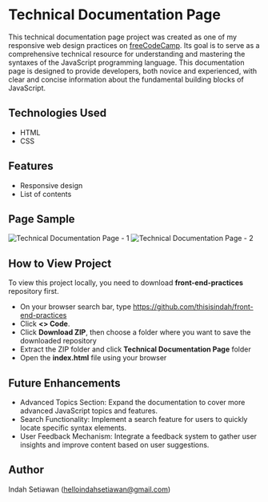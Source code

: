 # Technical Documentation Page

This technical documentation page project was created as one of my responsive web design practices on <a href="https://www.freecodecamp.org/learn/2022/responsive-web-design">freeCodeCamp</a>. Its goal is to serve as a comprehensive technical resource for understanding and mastering the syntaxes of the JavaScript programming language. This documentation page is designed to provide developers, both novice and experienced, with clear and concise information about the fundamental building blocks of JavaScript.
## Technologies Used

- HTML
- CSS

## Features

- Responsive design
- List of contents

## Page Sample

![Technical Documentation Page - 1](https://github.com/thisisindah/front-end-practices/assets/121715790/de68bc76-7b6c-4de6-8a12-95191d1e77ae)
![Technical Documentation Page - 2](https://github.com/thisisindah/front-end-practices/assets/121715790/15338927-0340-4f94-aec9-c394ff1f9e43)


## How to View Project

To view this project locally, you need to download <strong>front-end-practices</strong> repository first.

<ul>
  <li>On your browser search bar, type <a href="https://github.com/thisisindah/front-end-practices">https://github.com/thisisindah/front-end-practices</a></li> 
<li>Click <strong><> Code</strong>.</li>
<li>Click <strong>Download ZIP</strong>, then choose a folder where you want to save the downloaded repository</li>
<li>Extract the ZIP folder and click <strong>Technical Documentation Page</strong> folder</li>
<li>Open the <strong>index.html</strong> file using your browser</li>
</ul>


## Future Enhancements

- Advanced Topics Section: Expand the documentation to cover more advanced JavaScript topics and features.
- Search Functionality: Implement a search feature for users to quickly locate specific syntax elements.
- User Feedback Mechanism: Integrate a feedback system to gather user insights and improve content based on user suggestions.

## Author

Indah Setiawan (<a href="helloindahsetiawan@gmail.com">helloindahsetiawan@gmail.com</a>)

